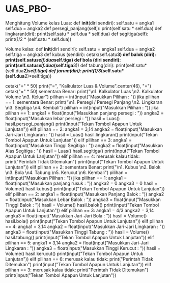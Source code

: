 # UAS_PBO-
Menghitung Volume 
kelas Luas:
    def __init__(diri sendiri):
        self.satu = angka1
        self.dua = angka2
    def persegi_panjang(self,):
        print(self.satu * self.dua)
    def lingkaran(diri):
        print(self.satu * self.dua * self.dua)
    def segitiga(self):
        print(1/2 * (self.satu * self.dua))

Volume kelas:
    def __init__(diri sendiri):
        self.satu = angka1
        self.dua = angka2
        self.tiga = angka3
    def kubus (sendiri):
        cetak(self.satu**3)
    def balok (diri):
        print(self.satu*self.dua*self.tiga)
    def bola (diri sendiri):
        print(self.satu*self.dua*(self.tiga**3))
    def tabung(diri):
        print(self.satu*(self.dua**2)*self.tiga)
    def jarum(diri):
        print(1/3*(self.satu*(self.dua**2)*self.tiga))


cetak("=" * 50)
print("=", "Kalkulator Luas & Volume".center(46), "=")
cetak("=" * 50)
sementara Benar:
    print("\n1. Kalkulator Luas \n2. Kalkulator Volume \n3. Keluar")
    pilihan = int(input("Masukkan Pilihan : "))
    jika pilihan == 1:
        sementara Benar:
            print("\n1. Persegi / Persegi Panjang \n2. Lingkaran \n3. Segitiga \n4. Kembali")
            pilihan = int(input("Masukkan Pilihan : "))
            jika pilihan == 1:
                angka1 = float(input("Masukkan panjang persegi : "))
                angka2 = float(input("Masukkan lebar persegi : "))
                hasil = Luas()
                hasil.persegi_panjang()
                print(input("Tekan Tombol Apapun Untuk Lanjutan"))
            elif pilihan == 2:
                angka1 = 3,14
                angka2 = float(input("Masukkan Jari-Jari Lingkaran : "))
                hasil = Luas()
                hasil.lingkaran()
                print(input("Tekan Tombol Apapun Untuk Lanjutan"))
            elif pilihan == 3:
                angka1 = float(input("Masukkan Tinggi Segitiga : "))
                angka2 = float(input("Masukkan Alas Segitiga : "))
                hasil = Luas()
                hasil.segitiga()
                print(input("Tekan Tombol Apapun Untuk Lanjutan"))
            elif pilihan == 4:
                merusak
            kalau tidak:
                print("Perintah Tidak Ditemukan")
                print(input("Tekan Tombol Apapun Untuk Lanjutan"))
    elif pilihan == 2:
        sementara Benar:
            print("\n1. Kubus \n2. Balok \n3. Bola \n4. Tabung \n5. Kerucut \n6. Kembali")
            pilihan = int(input("Masukkan Pilihan : "))
            jika pilihan == 1:
                angka1 = float(input("Masukkan panjang rusuk : "))
                angka2 = 0
                angka3 = 0
                hasil = Volume()
                hasil.kubus()
                print(input("Tekan Tombol Apapun Untuk Lanjutan"))
            elif pilihan == 2:
                angka1 = float(input("Masukkan Panjang Balok : "))
                angka2 = float(input("Masukkan Lebar Balok : "))
                angka3 = float(input("Masukkan Tinggi Balok : "))
                hasil = Volume()
                hasil.balok()
                print(input("Tekan Tombol Apapun Untuk Lanjutan"))
            elif pilihan == 3:
                angka1 = 4/3
                angka2 = 3,14
                angka3 = float(input("Masukkan Jari-Jari Bola : "))
                hasil = Volume()
                hasil.bola()
                print(input("Tekan Tombol Apapun Untuk Lanjutan"))
            elif pilihan == 4:
                angka1 = 3,14
                angka2 = float(input("Masukkan Jari-Jari Lingkaran : "))
                angka3 = float(input("Masukkan Tinggi Tabung : "))
                hasil = Volume()
                hasil.tabung()
                print(input("Tekan Tombol Apapun Untuk Lanjutan"))
            elif pilihan == 5:
                angka1 = 3,14
                angka2 = float(input("Masukkan Jari-Jari Lingkaran : "))
                angka3 = float(input("Masukkan Tinggi Kerucut : "))
                hasil = Volume()
                hasil.kerucut()
                print(input("Tekan Tombol Apapun Untuk Lanjutan"))
            elif pilihan == 6:
                merusak
            kalau tidak:
                print("Perintah Tidak Ditemukan")
                print(input("Tekan Tombol Apapun Untuk Lanjutan"))
    elif pilihan == 3:
        merusak
    kalau tidak:
        print("Perintah Tidak Ditemukan")
        print(input("Tekan Tombol Apapun Untuk Lanjutan"))
